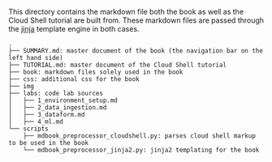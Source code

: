 This directory contains the markdown file both the book as well as the Cloud Shell tutorial are built from.
These markdown files are passed through the [jinja](https://jinja.palletsprojects.com/en/stable/templates/) template engine in both cases.
```
.
├── SUMMARY.md: master document of the book (the navigation bar on the left hand side)
├── TUTORIAL.md: master document of the Cloud Shell tutorial
├── book: markdown files solely used in the book
├── css: additional css for the book
├── img
├── labs: code lab sources
│   ├── 1_environment_setup.md
│   ├── 2_data_ingestion.md
│   ├── 3_dataform.md
│   ├── 4_ml.md
└── scripts
    ├── mdbook_preprocessor_cloudshell.py: parses cloud shell markup to be used in the book
    └── mdbook_preprocessor_jinja2.py: jinja2 templating for the book
```
